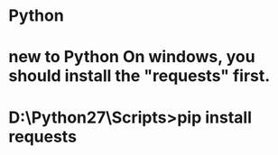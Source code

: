 # Python
new to Python
On windows, you should install the "requests" first.
==================
D:\Python27\Scripts>pip install requests
==================
